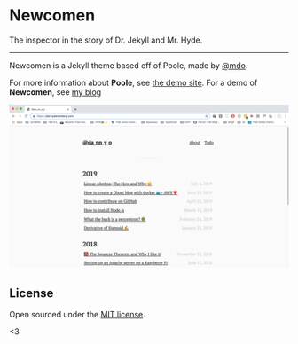 # Newcomen

The inspector in the story of Dr. Jekyll and Mr. Hyde.

---

Newcomen is a Jekyll theme based off of Poole, made by [@mdo](https://twitter.com/mdo).

For more information about **Poole**, see [the demo site](http://demo.getpoole.com).
For a demo of **Newcomen**, see [my blog](https://dannydenenberg.com)

![Newcomen](/goods/pic1.png)

## License

Open sourced under the [MIT license](LICENSE.md).

<3
